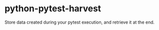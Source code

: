 # python-pytest-harvest
Store data created during your pytest execution, and retrieve it at the end.
